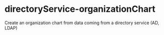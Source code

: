 # directoryService-organizationChart
Create an organization chart from data coming from a directory service (AD, LDAP)
